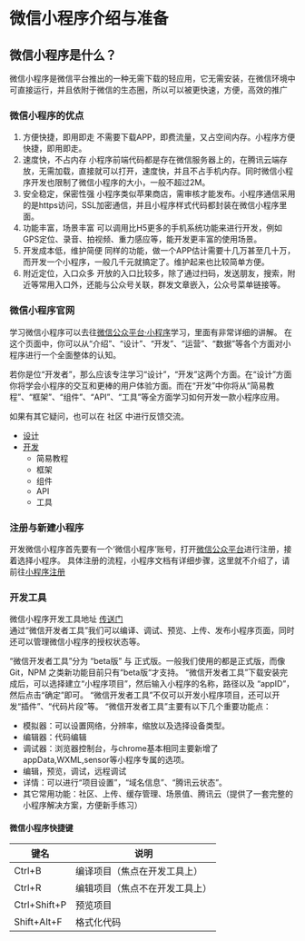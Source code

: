 # 微信小程序介绍与准备

## 微信小程序是什么？
微信小程序是微信平台推出的一种无需下载的轻应用，它无需安装，在微信环境中可直接运行，并且依附于微信的生态圈，所以可以被更快速，方便，高效的推广

### 微信小程序的优点

1. 方便快捷，即用即走
不需要下载APP，即费流量，又占空间内存。小程序方便快捷，即用即走。
2. 速度快，不占内存
小程序前端代码都是存在微信服务器上的，在腾讯云端存放，无需加载，直接就可以打开，速度快，并且不占手机内存。同时微信小程序开发也限制了微信小程序的大小，一般不超过2M。
3. 安全稳定，保密性强
小程序类似苹果商店，需审核才能发布。小程序通信采用的是https访问，SSL加密通信，并且小程序样式代码都封装在微信小程序里面。
4. 功能丰富，场景丰富
可以调用比H5更多的手机系统功能来进行开发，例如GPS定位、录音、拍视频、重力感应等，能开发更丰富的使用场景。
5. 开发成本低，维护简便
同样的功能，做一个APP估计需要十几万甚至几十万，而开发一个小程序，一般几千元就搞定了。维护起来也比较简单方便。
6. 附近定位，入口众多
开放的入口比较多，除了通过扫码，发送朋友，搜索，附近等常用入口外，还能与公众号关联，群发文章嵌入，公众号菜单链接等。

### 微信小程序官网

学习微信小程序可以去往[微信公众平台·小程序](https://developers.weixin.qq.com/miniprogram/dev/)学习，里面有非常详细的讲解。
在这个页面中，你可以从“介绍”、“设计”、“开发”、“运营”、“数据”等各个方面对小程序进行一个全面整体的认知。

若你是位“开发者”，那么应该专注学习“设计”，“开发”这两个方面。在“设计”方面你将学会小程序的交互和更棒的用户体验方面。而在“开发”中你将从“简易教程”、“框架”、“组件”、“API”、“工具”等全方面学习如何开发一款小程序应用。

如果有其它疑问，也可以在 社区 中进行反馈交流。
* [设计](https://developers.weixin.qq.com/miniprogram/introduction/)
* [开发](https://developers.weixin.qq.com/miniprogram/dev/)
    * 简易教程
    * 框架
    * 组件
    * API
    * 工具

### 注册与新建小程序
开发微信小程序首先要有一个‘微信小程序’账号，打开[微信公众平台](https://mp.weixin.qq.com/)进行注册，接着选择小程序。
具体注册的流程，小程序文档有详细步骤，这里就不介绍了，请前往[小程序注册](https://developers.weixin.qq.com/miniprogram/introduction/#%E6%B3%A8%E5%86%8C%E5%B0%8F%E7%A8%8B%E5%BA%8F%E5%B8%90%E5%8F%B7)

### 开发工具

微信小程序开发工具地址 [传送门](https://developers.weixin.qq.com/miniprogram/dev/devtools/download.html)  
通过“微信开发者工具”我们可以编译、调试、预览、上传、发布小程序页面，同时还可以管理微信小程序的授权状态等。

“微信开发者工具”分为 “beta版” 与 正式版。一般我们使用的都是正式版，而像Git，NPM 之类新功能目前只有“beta版“才支持。
“微信开发者工具”下载安装完成后，可以选择建立“小程序项目”，然后输入小程序的名称，路径以及 “appID”，然后点击“确定”即可。
“微信开发者工具”不仅可以开发小程序项目，还可以开发“插件”、“代码片段”等。
“微信开发者工具”主要有以下几个重要功能点：
* 模拟器：可以设置网络，分辨率，缩放以及选择设备类型。
* 编辑器：代码编辑
* 调试器：浏览器控制台，与chrome基本相同主要新增了appData,WXML,sensor等小程序专属的选项。
* 编辑，预览，调试，远程调试
* 详情：可以进行“项目设置”，“域名信息”、“腾讯云状态”。
* 其它常用功能：社区、上传、缓存管理、场景值、腾讯云（提供了一套完整的小程序解决方案，方便新手练习）

#### 微信小程序快捷键
|键名|说明|
|----|----|
|Ctrl+B|编译项目（焦点在开发工具上）|
|Ctrl+R|编辑项目（焦点不在开发工具上）|
|Ctrl+Shift+P| 预览项目|
|Shift+Alt+F| 格式化代码|

